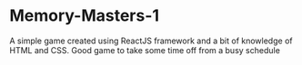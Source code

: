 # Memory-Masters-1
A simple game created using ReactJS framework and a bit of knowledge of HTML and CSS. Good game to take some time off from  a busy schedule 
